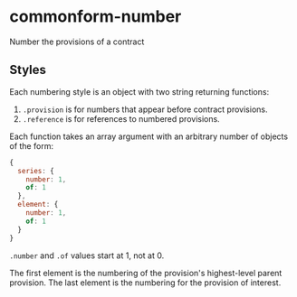 commonform-number
=================

Number the provisions of a contract

Styles
------

Each numbering style is an object with two string returning functions:

1. `.provision` is for numbers that appear before contract provisions.
2. `.reference` is for references to numbered provisions.

Each function takes an array argument with an arbitrary number of objects of the form:

```javascript
{
  series: {
    number: 1,
    of: 1
  },
  element: {
    number: 1,
    of: 1
  }
}
```

`.number` and `.of` values start at 1, not at 0.

The first element is the numbering of the provision's highest-level parent provision. The last element is the numbering for the provision of interest.
